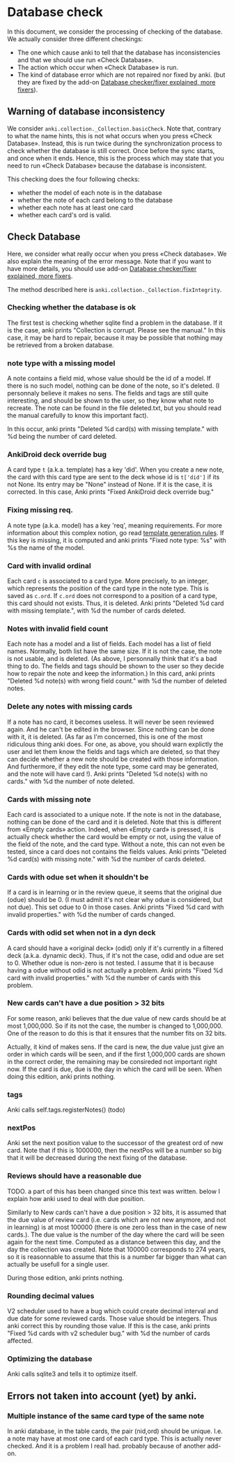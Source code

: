 # Database check

In this document, we consider the processing of checking of the
database. We actually consider three different checkings:
* The one which cause anki to tell that the database has
inconsistencies and that we should use run «Check Database».
* The action which occur when «Check Database» is run.
* The kind of database error which are not repaired nor fixed by anki.
(but they are fixed by the add-on [Database checker/fixer explained,
more fixers](https://ankiweb.net/shared/info/1135180054)).

## Warning of database inconsistency

We consider `anki.collection._Collection.basicCheck`. Note that,
contrary to what the name hints, this is not what occurs when you
press «Check Database». Instead, this is run twice during the
synchronization process to check whether the database is still
correct. Once before the sync starts, and once when it ends. Hence,
this is the process which may state that you need to run «Check
Database» because the database is inconsistent.

This checking does the four following checks:
* whether the model of each note is in the database
* whether the note of each card belong to the database
* whether each note has at least one card
* whether each card's ord is valid.

## Check Database
Here, we consider what really occur when you press «Check
database». We also explain the meaning of the error message. Note that
if you want to have more details, you should use add-on [Database
checker/fixer explained, more
fixers](https://ankiweb.net/shared/info/1135180054).

The method described here is `anki.collection._Collection.fixIntegrity`.

### Checking whether the database is ok
The first test is checking whether sqlite find a problem in the
database. If it is the case, anki prints "Collection is
corrupt. Please see the manual." In this case, it may be hard to
repair, because it may be possible that nothing may be retrieved from
a broken database.

### note type with a missing model
A note contains a field mid, whose value should be the id of a
model. If there is no such model, nothing can be done of the note, so
it's deleted. (I personnaly believe it makes no sens. The fields and
tags are still quite interesting, and should be shown to the user, so
they know what note to recreate. The note can be found in the file
deleted.txt, but you should read the manual carefully to know this
important fact).

In this occur, anki prints "Deleted %d card(s) with missing template."
with %d being the number of card deleted.

### AnkiDroid deck override bug
A card type `t` (a.k.a. template) has a key 'did'. When you create
a new note, the card with this card type are sent to the deck whose id
is `t['did']` if its not None.  Its entry may be "None" instead of
None. If it is the case, it is corrected. In this case, Anki prints
"Fixed AnkiDroid deck override bug."

### Fixing missing req.
A note type (a.k.a. model) has a key 'req', meaning requirements. For
more information about this complex notion, go read [template
generation rules](templates_generation_rules.md). If this key is
missing, it is computed and anki prints "Fixed note type: %s" with %s
the name of the model.

### Card with invalid ordinal
Each card `c` is associated to a card type. More precisely, to an integer,
which represents the position of the card type in the note type. This
is saved as `c.ord`. If `c.ord` does not correspond to a
position of a card type, this card should not exists. Thus, it is
deleted. Anki prints "Deleted %d card with missing template.", with %d
the number of cards deleted.

### Notes with invalid field count
Each note has a model and a list of fields. Each model has a list of
field names. Normally, both list have the same size. If it is not the
case, the note is not usable, and is deleted. (As above, I personnally
think that it's a bad thing to do. The fields and tags should be shown
to the user so they decide how to repair the note and keep the
information.) In this card, anki prints "Deleted %d note(s) with wrong
field count." with %d the number of deleted notes.

### Delete any notes with missing cards
If a note has no card, it becomes useless. It will never be seen
reviewed again. And he can't be edited in the browser. Since nothing
can be done with it, it is deleted.  (As far as I'm concerned, this is
one of the most ridiculous thing anki does. For one, as above, you
should warn explictly the user and let them know the fields and tags
which are deleted, so that they can decide whether a new note should
be created with those information. And furthermore, if they edit the
note type, some card may be generated, and the note will have card
!). Anki prints "Deleted %d note(s) with no cards." with %d the number
of note deleted.

### Cards with missing note
Each card is associated to a unique note. If the note is not in the
database, nothing can be done of the card and it is deleted. Note that
this is different from «Empty cards» action. Indeed, when «Empty card»
is pressed, it is actually check whether the card would be empty or
not, using the value of the field of the note, and the card
type. Without a note, this can not even be tested, since a card does
not contains the fields values. Anki prints "Deleted %d card(s) with
missing note." with %d the number of cards deleted.

### Cards with odue set when it shouldn't be
If a card is in learning or in the review queue, it seems that the
original due (odue) should be 0. (I must admit it's not clear why odue
is considered, but not due). This set odue to 0 in those cases. Anki
prints "Fixed %d card with invalid properties." with %d the number of
cards changed.

### Cards with odid set when not in a dyn deck
A card should have a «original deck» (odid) only if it's currently in
a filtered deck (a.k.a. dynamic deck). Thus, if it's not the case,
odid and odue are set to 0. Whether odue is non-zero is not tested. I
assume that it is because having a odue without odid is not actually a
problem. Anki prints "Fixed %d card with invalid properties." with %d
the number of cards with this problem.

### New cards can't have a due position > 32 bits
For some reason, anki believes that the due value of new cards should
be at most 1,000,000. So if its not the case, the number is changed to
1,000,000. One of the reason to do this is that it ensures that the
number fits on 32 bits.

Actually, it kind of makes sens. If the card is new, the due value
just give an order in which cards will be seen, and if the first
1,000,000 cards are shown in the correct order, the remaining may be
consireded not important right now. If the card is due, due is the
day in which the card will be seen. When doing this edition, anki
prints nothing.

### tags
Anki calls self.tags.registerNotes() (todo)

### nextPos
Anki set the next position value to the successor of the greatest ord
of new card. Note that if this is 1000000, then the nextPos will be a
number so big that it will be decreased during the next fixing of the
database.

### Reviews should have a reasonable due
TODO. a part of this has been changed since this text was written. below I explain how anki used to deal with due position.

Similarly to New cards can't have a due position > 32 bits, it is
assumed that the due value of review card (i.e. cards which are not
new anymore, and not in learning) is at most 100000 (there is one zero
less than in the case of new cards.). The due value is the number of
the
day where the card will be seen again for the next time. Computed as a
distance between this day, and the day the collection was
created. Note that 100000 corresponds to 274 years, so it is
reasonnable to assume that this is a number far bigger than what can
actually be usefull for a single user.

During those edition, anki prints nothing.

### Rounding decimal values
V2 scheduler used to have a bug which could create decimal interval
and due date for some reviewed cards. Those value should be
integers. Thus anki correct this by rounding those value. If this is
the case, anki prints "Fixed %d cards with v2 scheduler bug." with %d
the number of cards affected.

### Optimizing the database
Anki calls sqlite3 and tells it to optimize itself.


## Errors not taken into account (yet) by anki.

### Multiple instance of the same card type of the same note
In anki database, in the table cards, the pair (nid,ord) should be
unique. I.e. a note may have at most one card of each card type. This
is actually never checked. And it is a problem I reall had. probably
because of another add-on.
